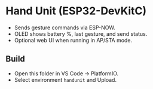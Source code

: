 # Hand Unit (ESP32-DevKitC)
- Sends gesture commands via ESP-NOW.
- OLED shows battery %, last gesture, and send status.
- Optional web UI when running in AP/STA mode.

## Build
- Open this folder in VS Code → PlatformIO.
- Select environment `handunit` and Upload.
